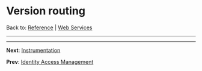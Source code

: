 # Version routing

Back to: [Reference](README.md) | [Web Services](ws-index.md)

---


---
**Next**: [Instrumentation](ws-instrumentation.md)

**Prev**: [Identity Access Management](ws-iam.md)